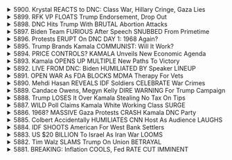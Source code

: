 <details>
<summary>5900. Krystal REACTS to DNC: Class War, Hillary Cringe, Gaza Lies</summary><br>

<a href="https://www.youtube.com/watch?v=4erTrtaKHgM" target="_blank">
    <img src="https://img.youtube.com/vi/4erTrtaKHgM/maxresdefault.jpg" 
        alt="[Youtube]" width="200">
</a>

# Krystal REACTS to DNC: Class War, Hillary Cringe, Gaza Lies


</details>

<details>
<summary>5899. RFK VP FLOATS Trump Endorsement, Drop Out</summary><br>

<a href="https://www.youtube.com/watch?v=Tum0tnAfpGM" target="_blank">
    <img src="https://img.youtube.com/vi/Tum0tnAfpGM/maxresdefault.jpg" 
        alt="[Youtube]" width="200">
</a>

# RFK VP FLOATS Trump Endorsement, Drop Out


</details>

<details>
<summary>5898. DNC Hits Trump With BRUTAL Abortion Attacks</summary><br>

<a href="https://www.youtube.com/watch?v=caR4R-ibf3c" target="_blank">
    <img src="https://img.youtube.com/vi/caR4R-ibf3c/maxresdefault.jpg" 
        alt="[Youtube]" width="200">
</a>

# DNC Hits Trump With BRUTAL Abortion Attacks


</details>

<details>
<summary>5897. Biden Team FURIOUS After Speech SNUBBED From Primetime</summary><br>

<a href="https://www.youtube.com/watch?v=Y6QuRSTX7y4" target="_blank">
    <img src="https://img.youtube.com/vi/Y6QuRSTX7y4/maxresdefault.jpg" 
        alt="[Youtube]" width="200">
</a>

# Biden Team FURIOUS After Speech SNUBBED From Primetime


</details>

<details>
<summary>5896. Protests ERUPT On DNC DAY 1: 1968 Again?</summary><br>

<a href="https://www.youtube.com/watch?v=6Ok-SaeQCFs" target="_blank">
    <img src="https://img.youtube.com/vi/6Ok-SaeQCFs/maxresdefault.jpg" 
        alt="[Youtube]" width="200">
</a>

# Protests ERUPT On DNC DAY 1: 1968 Again?


</details>

<details>
<summary>5895. Trump Brands Kamala COMMUNIST: Will It Work?</summary><br>

<a href="https://www.youtube.com/watch?v=mo6qUMKtlLs" target="_blank">
    <img src="https://img.youtube.com/vi/mo6qUMKtlLs/maxresdefault.jpg" 
        alt="[Youtube]" width="200">
</a>

# Trump Brands Kamala COMMUNIST: Will It Work?


</details>

<details>
<summary>5894. PRICE CONTROLS? KAMALA Unveils New Economic Agenda</summary><br>

<a href="https://www.youtube.com/watch?v=5bf3hCEAhEY" target="_blank">
    <img src="https://img.youtube.com/vi/5bf3hCEAhEY/maxresdefault.jpg" 
        alt="[Youtube]" width="200">
</a>

# PRICE CONTROLS? KAMALA Unveils New Economic Agenda


</details>

<details>
<summary>5893. Kamala OPENS UP MULTIPLE New Paths To Victory</summary><br>

<a href="https://www.youtube.com/watch?v=nVTgfN43JsA" target="_blank">
    <img src="https://img.youtube.com/vi/nVTgfN43JsA/maxresdefault.jpg" 
        alt="[Youtube]" width="200">
</a>

# Kamala OPENS UP MULTIPLE New Paths To Victory


</details>

<details>
<summary>5892. LIVE FROM DNC: Biden HUMILIATED BY Speaker LINEUP</summary><br>

<a href="https://www.youtube.com/watch?v=YlP5elgTC80" target="_blank">
    <img src="https://img.youtube.com/vi/YlP5elgTC80/maxresdefault.jpg" 
        alt="[Youtube]" width="200">
</a>

# LIVE FROM DNC: Biden HUMILIATED BY Speaker LINEUP


</details>

<details>
<summary>5891. OPEN WAR As FDA BLOCKS MDMA Therapy For Vets</summary><br>

<a href="https://www.youtube.com/watch?v=lttFB0c0cAo" target="_blank">
    <img src="https://img.youtube.com/vi/lttFB0c0cAo/maxresdefault.jpg" 
        alt="[Youtube]" width="200">
</a>

# OPEN WAR As FDA BLOCKS MDMA Therapy For Vets


</details>

<details>
<summary>5890. Mehdi Hasan REVEALS IDF Soldiers CELEBRATE War Crimes</summary><br>

<a href="https://www.youtube.com/watch?v=18KV0lCJiEU" target="_blank">
    <img src="https://img.youtube.com/vi/18KV0lCJiEU/maxresdefault.jpg" 
        alt="[Youtube]" width="200">
</a>

# Mehdi Hasan REVEALS IDF Soldiers CELEBRATE War Crimes


</details>

<details>
<summary>5889. Candace Owens, Megyn Kelly DIRE WARNING For Trump Campaign</summary><br>

<a href="https://www.youtube.com/watch?v=hcBHbfShrVY" target="_blank">
    <img src="https://img.youtube.com/vi/hcBHbfShrVY/maxresdefault.jpg" 
        alt="[Youtube]" width="200">
</a>

# Candace Owens, Megyn Kelly DIRE WARNING For Trump Campaign


</details>

<details>
<summary>5888. Trump LOSES It Over Kamala Stealing No Tax On Tips</summary><br>

<a href="https://www.youtube.com/watch?v=b-g_ZzxXNgg" target="_blank">
    <img src="https://img.youtube.com/vi/b-g_ZzxXNgg/maxresdefault.jpg" 
        alt="[Youtube]" width="200">
</a>

# Trump LOSES It Over Kamala Stealing No Tax On Tips


</details>

<details>
<summary>5887. WILD Poll Claims Kamala White Working Class SURGE</summary><br>

<a href="https://www.youtube.com/watch?v=phJD81CaURo" target="_blank">
    <img src="https://img.youtube.com/vi/phJD81CaURo/maxresdefault.jpg" 
        alt="[Youtube]" width="200">
</a>

# WILD Poll Claims Kamala White Working Class SURGE


</details>

<details>
<summary>5886. 1968? MASSIVE Gaza Protests CRASH Kamala DNC Party</summary><br>

<a href="https://www.youtube.com/watch?v=cZWDPqTCAHk" target="_blank">
    <img src="https://img.youtube.com/vi/cZWDPqTCAHk/maxresdefault.jpg" 
        alt="[Youtube]" width="200">
</a>

# 1968? MASSIVE Gaza Protests CRASH Kamala DNC Party


</details>

<details>
<summary>5885. Colbert Accidentally HUMILIATES CNN Host As Audience LAUGHS</summary><br>

<a href="https://www.youtube.com/watch?v=oW7yCKdJ0cA" target="_blank">
    <img src="https://img.youtube.com/vi/oW7yCKdJ0cA/maxresdefault.jpg" 
        alt="[Youtube]" width="200">
</a>

# Colbert Accidentally HUMILIATES CNN Host As Audience LAUGHS


</details>

<details>
<summary>5884. IDF SHOOTS American For West Bank Settlers</summary><br>

<a href="https://www.youtube.com/watch?v=PjMbas0bIlM" target="_blank">
    <img src="https://img.youtube.com/vi/PjMbas0bIlM/maxresdefault.jpg" 
        alt="[Youtube]" width="200">
</a>

# IDF SHOOTS American For West Bank Settlers


</details>

<details>
<summary>5883. US $20 BILLION To Israel As Iran War LOOMS</summary><br>

<a href="https://www.youtube.com/watch?v=hlERrKQGstI" target="_blank">
    <img src="https://img.youtube.com/vi/hlERrKQGstI/maxresdefault.jpg" 
        alt="[Youtube]" width="200">
</a>

# US $20 BILLION To Israel As Iran War LOOMS


</details>

<details>
<summary>5882. Tim Walz SLAMS Trump On Union BETRAYAL</summary><br>

<a href="https://www.youtube.com/watch?v=C53-6t8dl_c" target="_blank">
    <img src="https://img.youtube.com/vi/C53-6t8dl_c/maxresdefault.jpg" 
        alt="[Youtube]" width="200">
</a>

# Tim Walz SLAMS Trump On Union BETRAYAL


</details>

<details>
<summary>5881. BREAKING: Inflation COOLS, Fed RATE CUT IMMINENT</summary><br>

<a href="https://www.youtube.com/watch?v=tPQRkegkU6w" target="_blank">
    <img src="https://img.youtube.com/vi/tPQRkegkU6w/maxresdefault.jpg" 
        alt="[Youtube]" width="200">
</a>

# BREAKING: Inflation COOLS, Fed RATE CUT IMMINENT


</details>


